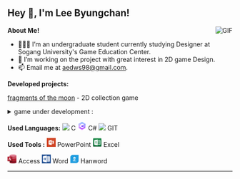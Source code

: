 <h2 title="hehehe"> Hey 👋, I'm Lee Byungchan!</h2>
 
  <img align="right" alt="GIF" src="https://media.giphy.com/media/LmNwrBhejkK9EFP504/giphy.gif" />


**About Me!**

- 👨🏽‍💻 I’m an undergraduate student currently studying Designer at Sogang University's Game Education Center.
- 🌱 I’m working on the project with great interest in 2D game Design.
- 📫 Email me at [aedws98@gmail.com](mailto:aedws98@gmail.com).  
  
  

  
  
 **Developed projects:** 

[fragments of the moon](https://drive.google.com/file/d/1_F57CeFbwKo_CsG3QpBL20tzLBatSu4G/view?usp=sharing) - 2D collection game


<details>
<summary>game under development :</summary>

<!-- summary 아래 한칸 공백 두어야함 -->
## Stella Forest
- 2D Flatformer game (Project designer)
[Revealed upon completion]
- programmer : [ICB](https://github.com/ckdqja581592)
</details>    
  

**Used Languages:**   <code><img height="20" src="https://img.icons8.com/nolan/96/c.png"></code> C
 <code><img height="20" src="icon/csharp.png"></code> C# 
 <code><img height="20" src="https://img.icons8.com/nolan/96/git.png"></code> GIT

**Used Tools :** <code><img height="20" src="icon/PowerPoint.png"></code> PowerPoint <code><img height="20" src="icon/excel.png"></code> Excel

<code><img height="20" src="icon/access.png"></code> Access <code><img height="20" src="icon/word.png"></code> Word
<code><img height="20" src="icon/hanword.png"></code> Hanword

-----